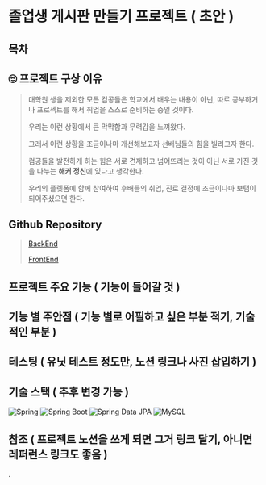 # 졸업생 게시판 만들기 프로젝트 ( 초안 )

## 목차

## 🙄 프로젝트 구상 이유
> 대학원 생을 제외한 모든 컴공들은 학교에서 배우는 내용이 아닌, 따로 공부하거나 프로젝트를 해서 취업을 스스로 준비하는 중일 것이다.
>
> 우리는 이런 상황에서 큰 막막함과 무력감을 느껴왔다.
>
> 그래서 이런 상황을 조금이나마 개선해보고자 선배님들의 힘을 빌리고자 한다.
>
> 컴공들을 발전하게 하는 힘은 서로 견제하고 넘어뜨리는 것이 아닌 서로 가진 것을 나누는 **해커 정신**에 있다고 생각한다.
>
> 우리의 플렛폼에 함께 참여하여 후배들의 취업, 진로 결정에 조금이나마 보탬이 되어주셨으면 한다.

## Github Repository
> [BackEnd](https://github.com/BaeJunH0/AlumniLink_BE)
>
> [FrontEnd](https://github.com/neverx3gu/AlumniLink_FE)

## 프로젝트 주요 기능 ( 기능이 들어갈 것 )

## 기능 별 주안점 ( 기능 별로 어필하고 싶은 부분 적기, 기술적인 부분 )

## 테스팅 ( 유닛 테스트 정도만, 노션 링크나 사진 삽입하기 )

## 기술 스택 ( 추후 변경 가능 )

![Spring](https://img.shields.io/badge/Spring-6DB33F?style=flat-square&logo=spring&logoColor=white)
![Spring Boot](https://img.shields.io/badge/Spring%20Boot-6DB33F?style=flat-square&logo=springboot&logoColor=white)
![Spring Data JPA](https://img.shields.io/badge/Spring%20Data%20JPA-6DB33F?style=flat-square&logo=spring&logoColor=white)
![MySQL](https://img.shields.io/badge/MySQL-4479A1?style=flat-square&logo=mysql&logoColor=white)

## 참조 ( 프로젝트 노션을 쓰게 되면 그거 링크 달기, 아니면 레퍼런스 링크도 좋음 )
.
